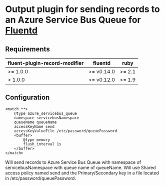 # Output plugin for sending records to an Azure Service Bus Queue for [Fluentd](http://fluentd.org)

## Requirements

| fluent-plugin-record-modifier  | fluentd | ruby |
|--------------------------------|---------|------|
| >= 1.0.0 | >= v0.14.0 | >= 2.1 |
|  < 1.0.0 | >= v0.12.0 | >= 1.9 |

## Configuration

    <match **>
        @type azure_servicebus_queue
        namespace servicebusNamespace
        queueName queueName
        accessKeyName send
        accessKeyValueFile /etc/password/queuePassword
        <buffer>
            @type memory
            flush_interval 1s
        </buffer>
    </match>

Will send records to Azure Service Bus Queue with namespace of servicebusNamespace with queue name of queueName. Will use Shared access policy named send and the Primary/Secondary key in a file located in /etc/password/queuePassword.

